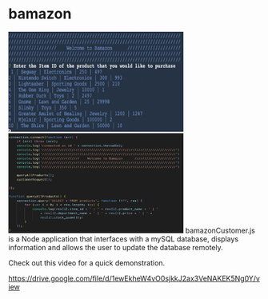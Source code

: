 
# bamazon
<img src="/images/Bamazon_Screenshot.png" width= 350px; height= 200px;> <img src="/images/Bamazon_Code_Snippet.png" width= 350px; height= 200px;>
bamazonCustomer.js is a Node application that interfaces with a mySQL database, displays information and allows the user to update the database remotely. 

Check out this video for a quick demonstration. 

https://drive.google.com/file/d/1ewEkheW4vO0sjkkJ2ax3VeNAKEK5Ng0Y/view

